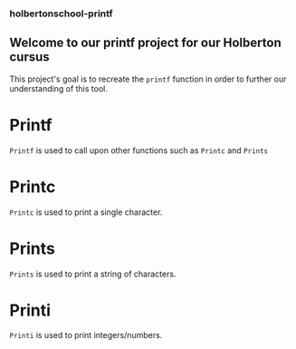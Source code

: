 ### holbertonschool-printf
## Welcome to our printf project for our Holberton cursus

This project's goal is to recreate the `printf` function in order to further our understanding of this tool.

# Printf
`Printf` is used to call upon other functions such as `Printc` and `Prints`

# Printc
`Printc` is used to print a single character.

# Prints
`Prints` is used to print a string of characters.

# Printi
`Printi` is used to print integers/numbers.
